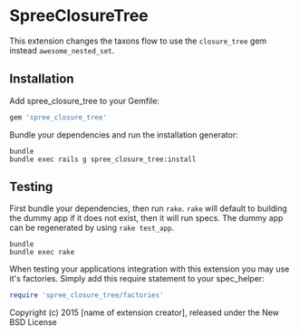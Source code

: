 SpreeClosureTree
================

This extension changes the taxons flow to use the ```closure_tree``` gem instead ```awesome_nested_set```.

Installation
------------

Add spree_closure_tree to your Gemfile:

```ruby
gem 'spree_closure_tree'
```

Bundle your dependencies and run the installation generator:

```shell
bundle
bundle exec rails g spree_closure_tree:install
```

Testing
-------

First bundle your dependencies, then run `rake`. `rake` will default to building the dummy app if it does not exist, then it will run specs. The dummy app can be regenerated by using `rake test_app`.

```shell
bundle
bundle exec rake
```

When testing your applications integration with this extension you may use it's factories.
Simply add this require statement to your spec_helper:

```ruby
require 'spree_closure_tree/factories'
```

Copyright (c) 2015 [name of extension creator], released under the New BSD License
